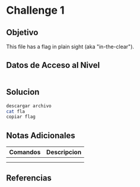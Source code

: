 # Challenge 1
## Objetivo
This file has a flag in plain sight (aka "in-the-clear").
## Datos de Acceso al Nivel
```
```
## Solucion
```Bash
descargar archivo
cat fla
copiar flag
```
## Notas Adicionales
|**Comandos**|**Descripcion**|
|--------|-------------|
|||
|||
## Referencias

